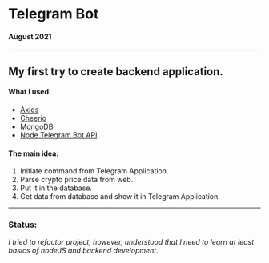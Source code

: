 # Telegram Bot #
#### August 2021 ####
---
## My first try to create backend application. ##
#### What I used: ####
- [Axios](https://github.com/axios/axios)
- [Cheerio](https://www.npmjs.com/package/cheerio)
- [MongoDB](https://www.npmjs.com/package/mongodb)
- [Node Telegram Bot API](https://www.npmjs.com/package/node-telegram-bot-api)

#### The main idea: ####
1. Initiate command from Telegram Application.
2. Parse crypto price data from web.
3. Put it in the database.
4. Get data from database and show it in Telegram Application.
---
### Status: ####
 _I tried to refactor project, however, understood that I need to learn at least basics of nodeJS and backend development._
